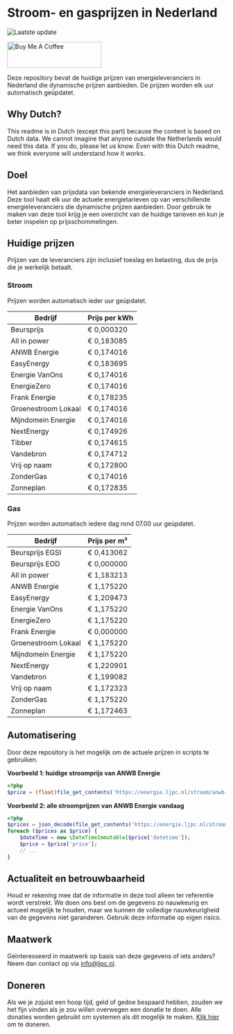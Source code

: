 # Stroom- en gasprijzen in Nederland

![Laatste update](https://img.shields.io/badge/laatste%20update-2023--11--14%2004%3A00%20CET-brightgreen)

<a href="https://www.buymeacoffee.com/Lars-" target="_blank"><img src="https://cdn.buymeacoffee.com/buttons/v2/default-orange.png" alt="Buy Me A Coffee" height="60" style="height: 60px !important;width: 217px !important;" ></a>

Deze repository bevat de huidige prijzen van energieleveranciers in Nederland die dynamische prijzen aanbieden. De prijzen worden elk uur automatisch geüpdatet.

## Why Dutch?

This readme is in Dutch (except this part) because the content is based on Dutch data. We cannot imagine that anyone outside the Netherlands would need this data. If you do, please let us know. Even with this Dutch readme, we think
everyone will understand how it works.

## Doel

Het aanbieden van prijsdata van bekende energieleveranciers in Nederland. Deze tool haalt elk uur de actuele energietarieven op van verschillende energieleveranciers die dynamische prijzen aanbieden. Door gebruik te maken van deze tool
krijg je een overzicht van de huidige tarieven en kun je beter inspelen op prijsschommelingen.

## Huidige prijzen

Prijzen van de leveranciers zijn inclusief toeslag en belasting, dus de prijs die je werkelijk betaalt.

### Stroom

Prijzen worden automatisch ieder uur geüpdatet.

 Bedrijf | Prijs per kWh 
---------|---------------
Beursprijs | € 0,000320
All in power | € 0,183085
ANWB Energie | € 0,174016
EasyEnergy | € 0,183695
Energie VanOns | € 0,174016
EnergieZero | € 0,174016
Frank Energie | € 0,178235
Groenestroom Lokaal | € 0,174016
Mijndomein Energie | € 0,174016
NextEnergy | € 0,174926
Tibber | € 0,174615
Vandebron | € 0,174712
Vrij op naam | € 0,172800
ZonderGas | € 0,174016
Zonneplan | € 0,172835


### Gas

Prijzen worden automatisch iedere dag rond 07.00 uur geüpdatet.

 Bedrijf | Prijs per m³ 
---------|--------------
Beursprijs EGSI | € 0,413062
Beursprijs EOD | € 0,000000
All in power | € 1,183213
ANWB Energie | € 1,175220
EasyEnergy | € 1,209473
Energie VanOns | € 1,175220
EnergieZero | € 1,175220
Frank Energie | € 0,000000
Groenestroom Lokaal | € 1,175220
Mijndomein Energie | € 1,175220
NextEnergy | € 1,220901
Vandebron | € 1,199082
Vrij op naam | € 1,172323
ZonderGas | € 1,175220
Zonneplan | € 1,172463


## Automatisering

Door deze repository is het mogelijk om de actuele prijzen in scripts te gebruiken.

**Voorbeeld 1: huidige stroomprijs van ANWB Energie**

```php
<?php
$price = (float)file_get_contents('https://energie.ljpc.nl/stroom/anwb-energie-nu.txt');

```

**Voorbeeld 2: alle stroomprijzen van ANWB Energie vandaag**

```php
<?php
$prices = json_decode(file_get_contents('https://energie.ljpc.nl/stroom/all-in-power-vandaag.json'),true);
foreach ($prices as $price) {
    $dateTime = new \DateTimeImmutable($price['datetime']);
    $price = $price['price'];
    // ...
}
```

## Actualiteit en betrouwbaarheid

Houd er rekening mee dat de informatie in deze tool alleen ter referentie wordt verstrekt. We doen ons best om de gegevens zo nauwkeurig en actueel mogelijk te houden, maar we kunnen de volledige nauwkeurigheid van de gegevens niet
garanderen. Gebruik deze informatie op eigen risico.

## Maatwerk

Geïnteresseerd in maatwerk op basis van deze gegevens of iets anders? Neem dan contact op
via [info@ljpc.nl](mailto:info@ljpc.nl?subject=Energie%20prijzen).

## Doneren

Als we je zojuist een hoop tijd, geld of gedoe bespaard hebben, zouden we het fijn vinden als je zou willen overwegen een
donatie te doen. Alle donaties worden gebruikt om systemen als dit mogelijk te
maken. [Klik hier](https://www.buymeacoffee.com/Lars-) om te doneren.

